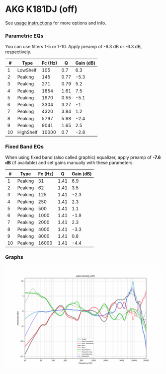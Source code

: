 # AKG K181DJ (off)
See [usage instructions](https://github.com/jaakkopasanen/AutoEq#usage) for more options and info.

### Parametric EQs
You can use filters 1-5 or 1-10. Apply preamp of -6.3 dB or -6.3 dB, respectively.

|   # | Type      |   Fc (Hz) |    Q |   Gain (dB) |
|-----|-----------|-----------|------|-------------|
|   1 | LowShelf  |       105 | 0.7  |         6.3 |
|   2 | Peaking   |       145 | 0.77 |        -5.3 |
|   3 | Peaking   |       271 | 0.79 |         5.2 |
|   4 | Peaking   |      1854 | 1.61 |         7.5 |
|   5 | Peaking   |      1970 | 0.55 |        -5.1 |
|   6 | Peaking   |      3304 | 3.27 |        -1   |
|   7 | Peaking   |      4320 | 3.84 |         1.2 |
|   8 | Peaking   |      5797 | 5.68 |        -2.4 |
|   9 | Peaking   |      9041 | 1.65 |         2.5 |
|  10 | HighShelf |     10000 | 0.7  |        -2.8 |

### Fixed Band EQs
When using fixed band (also called graphic) equalizer, apply preamp of **-7.6 dB** (if available) and set gains manually with these parameters.

|   # | Type    |   Fc (Hz) |    Q |   Gain (dB) |
|-----|---------|-----------|------|-------------|
|   1 | Peaking |        31 | 1.41 |         6.9 |
|   2 | Peaking |        62 | 1.41 |         3.5 |
|   3 | Peaking |       125 | 1.41 |        -2.3 |
|   4 | Peaking |       250 | 1.41 |         2.3 |
|   5 | Peaking |       500 | 1.41 |         1.1 |
|   6 | Peaking |      1000 | 1.41 |        -1.9 |
|   7 | Peaking |      2000 | 1.41 |         2.3 |
|   8 | Peaking |      4000 | 1.41 |        -3.3 |
|   9 | Peaking |      8000 | 1.41 |         0.8 |
|  10 | Peaking |     16000 | 1.41 |        -4.4 |

### Graphs
![](./AKG%20K181DJ%20(off).png)

